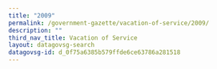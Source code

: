 ```yaml
---
title: "2009"
permalink: /government-gazette/vacation-of-service/2009/
description: ""
third_nav_title: Vacation of Service
layout: datagovsg-search
datagovsg-id: d_0f75a6385b579ffde6ce63786a281518
---
```

